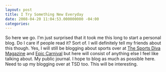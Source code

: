 ```yaml
---
layout: post
title: I Try Something New Everyday
date: 2008-04-20 11:04:53.000000000 -04:00
categories:
---
```

<p>So here we go. I'm just surprised that it took me this long to start a personal blog. Do I care if people read it? Sort of. I will definitely tell my friends about this though. Yes, I will still be blogging about sports over at <a href="http://www.tsdmagazine.com/">The Sports Diva Magazine</a> and <a href="http://www.epiccarnival.com/">Epic Carnival</a> but here will consist of anything else I feel like talking about. My public journal. I hope to blog as much as possible here. Need to up my blogging over at TSD too. This will be interesting.</p>
